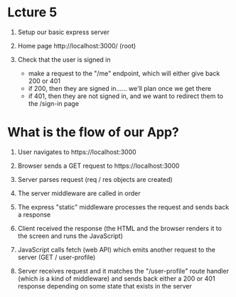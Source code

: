 # Lcture 5

1. Setup our basic express server

2. Home page http://localhost:3000/ (root)

3. Check that the user is signed in
    - make a request to the "/me" endpoint, which will either give back 200 or 401
    - if 200, then they are signed in...... we'll plan once we get there
    - if 401, then they are not signed in, and we want to redirect them to the /sign-in page
    

# What is the flow of our App?

1. User navigates to https://localhost:3000

2. Browser sends a GET request to https://localhost:3000

3. Server parses request (req / res objects are created)

4. The server middleware are called in order

5. The express "static" middleware processes the request and sends back a response

6. Client received the response (the HTML and the browser renders it to the screen and runs the JavaScript)

7. JavaScript calls fetch (web API) which emits another request to the server (GET / user-profile)

8. Server receives request and it matches the "/user-profile" route handler (which _is_ a kind of middleware) and sends back either a 200 or 401 response depending on some state that exists in the server
